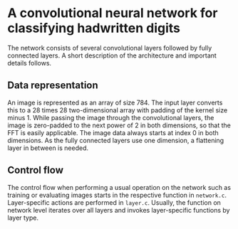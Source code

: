 # A convolutional neural network for classifying hadwritten digits

The network consists of several convolutional layers followed by fully connected layers. A short description of the architecture and important details follows.

## Data representation

An image is represented as an array of size 784. The input layer converts this to a 28 times 28 two-dimensional array with padding of the kernel size minus 1. While passing the image through the convolutional layers, the image is zero-padded to the next power of 2 in both dimensions, so that the FFT is easily applicable. The image data always starts at index 0 in both dimensions. As the fully connected layers use one dimension, a flattening layer in between is needed.

## Control flow

The control flow when performing a usual operation on the network such as training or evaluating images starts in the respective function in `network.c`. Layer-specific actions are performed in `layer.c`. Usually, the function on network level iterates over all layers and invokes layer-specific functions by layer type.